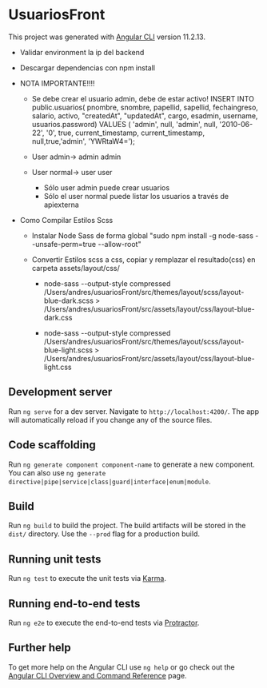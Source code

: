 # UsuariosFront

This project was generated with [Angular CLI](https://github.com/angular/angular-cli) version 11.2.13.

* Validar environment la ip del backend

* Descargar dependencias con npm install

* NOTA IMPORTANTE!!!!
  * Se debe crear el usuario admin, debe de estar activo!
    INSERT INTO public.usuarios(
    pnombre, snombre, papellid, sapellid, fechaingreso, salario, activo, "createdAt", "updatedAt", cargo, esadmin, username, usuarios.password)
    VALUES ( 'admin', null, 'admin', null, '2010-06-22', '0', true, current_timestamp, current_timestamp, null,true,'admin', 'YWRtaW4=');
  
  * User admin->    admin admin
  * User normal->   user  user
  

    * Sólo user admin puede crear usuarios
    * Sólo el user normal puede listar los usuarios a través de apiexterna


* Como Compilar Estilos Scss

  * Instalar Node Sass de forma global "sudo npm install -g node-sass --unsafe-perm=true --allow-root"
  
  * Convertir Estilos scss a css,  copiar y remplazar el resultado(css) en carpeta    assets/layout/css/

    * node-sass --output-style compressed /Users/andres/usuariosFront/src/themes/layout/scss/layout-blue-dark.scss  > /Users/andres/usuariosFront/src/assets/layout/css/layout-blue-dark.css
  
    * node-sass --output-style compressed /Users/andres/usuariosFront/src/themes/layout/scss/layout-blue-light.scss  > /Users/andres/usuariosFront/src/assets/layout/css/layout-blue-light.css
  

## Development server

Run `ng serve` for a dev server. Navigate to `http://localhost:4200/`. The app will automatically reload if you change any of the source files.

## Code scaffolding

Run `ng generate component component-name` to generate a new component. You can also use `ng generate directive|pipe|service|class|guard|interface|enum|module`.

## Build

Run `ng build` to build the project. The build artifacts will be stored in the `dist/` directory. Use the `--prod` flag for a production build.

## Running unit tests

Run `ng test` to execute the unit tests via [Karma](https://karma-runner.github.io).

## Running end-to-end tests

Run `ng e2e` to execute the end-to-end tests via [Protractor](http://www.protractortest.org/).

## Further help

To get more help on the Angular CLI use `ng help` or go check out the [Angular CLI Overview and Command Reference](https://angular.io/cli) page.
